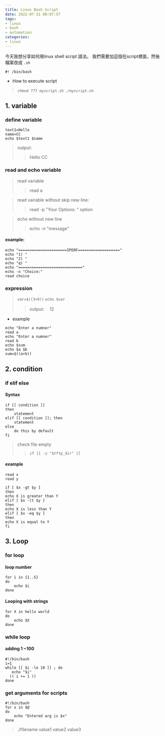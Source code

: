 ```yaml
---
title: Linux Bash Script
date: 2022-07-31 08:07:57
tags: 
- linux 
- bash
- automation
categories:
- linux
---
```

今天我想分享如何用linux shell script 語法。
我們需要加這個在script裡面，然後檔案改成 `.sh`

```
#! /bin/bash
```

- How to execute script

> `chmod 777 myscript.sh`
> `./myscript.sh`

## 1. variable

### define variable

```
text1=Hello
name=CC
echo $text1 $name
```

> output:
>
>> Hello CC
>>

### read and echo variable

> read variable
>
>> read a
>>

> read vairable without skip new line:
>
>> read -p "Your Options: " option
>>

> echo without new line
>
>> echo -n "message"
>>

#### example:

```
echo "======================IPERF==================="
echo "1) "
echo "2) "
echo "q) "
echo "============================="
echo -n "Choice:"
read choice
```

### expression

> `var=$((3+9))`
> `echo $var`
>
>> output:
>> 　12
>>

- example

```
echo "Enter a numner"
read a
echo "Enter a numner"
read b
echo $sum
echo $a $b
sum=$((a+b))
```

## 2. condition

### if elif else

#### Syntax

```
if [[ condition ]]
then
	statement
elif [[ condition ]]; then
	statement 
else
	do this by default
fi
```

> check file empty
>
>> `if [[ -z "$tftp_dir" ]]`
>>

#### example

```
read x
read y

if [ $x -gt $y ]
then
echo X is greater than Y
elif [ $x -lt $y ]
then
echo X is less than Y
elif [ $x -eq $y ]
then
echo X is equal to Y
fi
```

## 3. Loop

### for loop

#### loop number

```
for i in {1..5}
do
    echo $i
done
```

#### Looping with strings

```
for X in hello world 
do
	echo $X
done
```

### while loop

#### adding 1 ~100

```
#!/bin/bash
i=1
while [[ $i -le 10 ]] ; do
   echo "$i"
  (( i += 1 ))
done
```

### get arguments for scripts

```
#!/bin/bash
for x in $@
do
    echo "Entered arg is $x"
done
```

> ./filename value1 value2 value3
